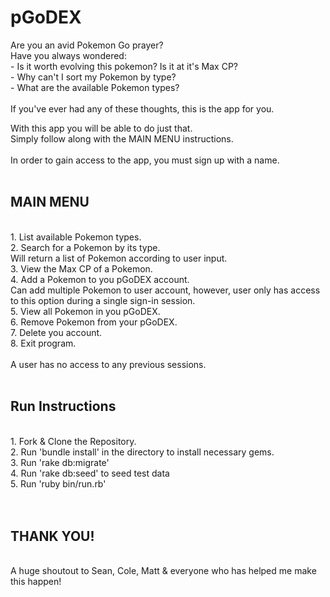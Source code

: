 
# pGoDEX<br>

Are you an avid Pokemon Go prayer? <br>
Have you always wondered: <br>
    -  Is it worth evolving this pokemon? Is it at it's Max CP?<br>
    -  Why can't I sort my Pokemon by type? <br>
    -  What are the available Pokemon types?  <br>
    <br>
If you've ever had any of these thoughts, this is the app for you.<br>

With this app you will be able to do just that. <br>
Simply follow along with the MAIN MENU instructions. <br>
<br>
In order to gain access to the app, you must sign up with a name.<br>
<br>

## MAIN MENU <br >
 <br>
    1. List available Pokemon types.<br>
    2. Search for a Pokemon by its type.<br>
        Will return a list of Pokemon according to user input.<br>
    3. View the Max CP of a Pokemon.<br>
    4. Add a Pokemon to you pGoDEX account.<br>
        Can add multiple Pokemon to user account, however, user only has access to this option during a single sign-in session. <br>
    5. View all Pokemon in you pGoDEX. <br>
    6. Remove Pokemon from your pGoDEX.<br>
    7. Delete you account.<br>
    8. Exit program.<br>
<br>
A user has no access to any previous sessions.<br>
<br>

## Run Instructions <br>
<br>
    1.  Fork & Clone the Repository.<br>
    2.  Run 'bundle install' in the directory to install necessary gems.<br>
    3.  Run 'rake db:migrate'<br>
    4.  Run 'rake db:seed' to seed test data<br>
    5.  Run 'ruby bin/run.rb'<br>
<br>
<br>

## THANK YOU!
<br>
A huge shoutout to Sean, Cole, Matt & everyone who has helped me make this happen!